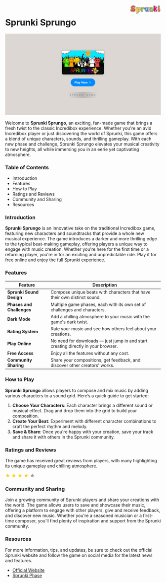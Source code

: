 <img align="right" width="100px" src="./assets/sprunki-logo.png" alt="Sprunki Online Logo">

# Sprunki Sprungo

<p align="center">
    <a href="https://sprunkionline.com/sprungo/">
        <img src="./assets/play.png" alt="Sprunki Sprungo Game" width="800">
    </a>
</p>

Welcome to **Sprunki Sprungo**, an exciting, fan-made game that brings a fresh twist to the classic Incredibox experience. Whether you're an avid Incredibox player or just discovering the world of Sprunki, this game offers a blend of unique characters, sounds, and thrilling gameplay. With each new phase and challenge, Sprunki Sprungo elevates your musical creativity to new heights, all while immersing you in an eerie yet captivating atmosphere.

### Table of Contents
- Introduction
- Features
- How to Play
- Ratings and Reviews
- Community and Sharing
- Resources

### Introduction

**Sprunki Sprungo** is an innovative take on the traditional Incredibox game, featuring new characters and soundtracks that provide a whole new musical experience. The game introduces a darker and more thrilling edge to the typical beat-making gameplay, offering players a unique way to engage with music creation. Whether you're here for the first time or a returning player, you're in for an exciting and unpredictable ride. Play it for free online and enjoy the full Sprunki experience.

### Features

| Feature                | Description                                                              |
|------------------------|--------------------------------------------------------------------------|
| **Sprunki Sound Design** | Compose unique beats with characters that have their own distinct sound. |
| **Phases and Challenges** | Multiple game phases, each with its own set of challenges and characters. |
| **Dark Mode**           | Add a chilling atmosphere to your music with the game's dark twist.       |
| **Rating System**       | Rate your music and see how others feel about your creations.            |
| **Play Online**         | No need for downloads — just jump in and start creating directly in your browser. |
| **Free Access**         | Enjoy all the features without any cost.                                |
| **Community Sharing**   | Share your compositions, get feedback, and discover other creators' works. |

### How to Play

**Sprunki Sprungo** allows players to compose and mix music by adding various characters to a sound grid. Here’s a quick guide to get started:

1. **Choose Your Characters**: Each character brings a different sound or musical effect. Drag and drop them into the grid to build your composition.
2. **Create Your Beat**: Experiment with different character combinations to craft the perfect rhythm and melody.
3. **Save & Share**: Once you're happy with your creation, save your track and share it with others in the Sprunki community.

### Ratings and Reviews

The game has received great reviews from players, with many highlighting its unique gameplay and chilling atmosphere.

<div class="rating svelte-148wfty">
    <div class="stars svelte-148wfty">
        <svg width="16" viewBox="0 -960 960 960" height="16" xmlns="http://www.w3.org/2000/svg" style="--backgroundColor: #ffd223; --hoverColor: #ffd223; fill: #ffd223; " class="svelte-bpq1qa">
            <path d="m233-80 65-281L80-550l288-25 112-265 112 265 288 25-218 189 65 281-247-149L233-80Z" shape-rendering="geometricPrecision"></path>
        </svg>
        <svg width="16" viewBox="0 -960 960 960" height="16" xmlns="http://www.w3.org/2000/svg" style="--backgroundColor: #ffd223; --hoverColor: #ffd223; fill: #ffd223; " class="svelte-bpq1qa">
            <path d="m233-80 65-281L80-550l288-25 112-265 112 265 288 25-218 189 65 281-247-149L233-80Z" shape-rendering="geometricPrecision"></path>
        </svg>
        <svg width="16" viewBox="0 -960 960 960" height="16" xmlns="http://www.w3.org/2000/svg" style="--backgroundColor: #ffd223; --hoverColor: #ffd223; fill: #ffd223; " class="svelte-bpq1qa">
            <path d="m233-80 65-281L80-550l288-25 112-265 112 265 288 25-218 189 65 281-247-149L233-80Z" shape-rendering="geometricPrecision"></path>
        </svg>
        <svg width="16" viewBox="0 -960 960 960" height="16" xmlns="http://www.w3.org/2000/svg" style="--backgroundColor: #ffd223; --hoverColor: #ffd223; fill: #ffd223; " class="svelte-bpq1qa">
            <path d="m233-80 65-281L80-550l288-25 112-265 112 265 288 25-218 189 65 281-247-149L233-80Z" shape-rendering="geometricPrecision"></path>
        </svg>
        <svg width="16" viewBox="0 -960 960 960" height="16" xmlns="http://www.w3.org/2000/svg" style="--backgroundColor: #9E9E9E;--hoverColor: #9E9E9E;fill: #9E9E9E;" class="svelte-bpq1qa">
            <path d="m233-80 65-281L80-550l288-25 112-265 112 265 288 25-218 189 65 281-247-149L233-80Z" shape-rendering="geometricPrecision"></path>
        </svg>
    </div>
</div>

### Community and Sharing

Join a growing community of Sprunki players and share your creations with the world. The game allows users to save and showcase their music, offering a platform to engage with other players, give and receive feedback, and discover new music. Whether you're a seasoned musician or a first-time composer, you'll find plenty of inspiration and support from the Sprunki community.

### Resources

For more information, tips, and updates, be sure to check out the official Sprunki website and follow the game on social media for the latest news and features.

- [Official Website](https://sprunkionline.com)
- [Sprunki Phase](https://sprunkionline.com/category/sprunki-phase)
